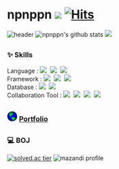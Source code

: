 # npnppn&nbsp;<img src="https://github.com/npnppn/npnppn/blob/main/aing_eyes.gif" width="40px"> [![Hits](https://hits.seeyoufarm.com/api/count/incr/badge.svg?url=https%3A%2F%2Fgithub.com%2Fnpnppn%2Fhit-counter&count_bg=%2379C83D&title_bg=%23555555&icon=&icon_color=%23E7E7E7&title=hits&edge_flat=false)](https://hits.seeyoufarm.com)

![header](https://capsule-render.vercel.app/api?type=waving&color=gradient&height=200&section=header&text=HyungMin's%20Github&fontSize=40&fontAlign=50&fontAlignY=40)
![npnppn's github stats](https://github-readme-stats.vercel.app/api?username=npnppn&show_icons=true&theme=synthwave)
<img src="https://github-readme-stats.vercel.app/api/top-langs/?username=npnppn" width = "29%">


<h2>
  
### ✨ Skills
<!-- <img src="https://img.shields.io/badge/이름-컬러?style=flat&logo=이름&logoColor=white"/> -->
Language : <img src="https://img.shields.io/badge/Java-007396?style=flat&logo=Java&logoColor=white"/>&nbsp;
<img src="https://img.shields.io/badge/Python-3776AB?style=flat&logo=Python&logoColor=white"/>&nbsp;
<img src="https://img.shields.io/badge/Javascript-F7DF1E?style=flat&logo=Javascript&logoColor=white"/>
<br>
Framework : <img src="https://img.shields.io/badge/Spring Boot-6DB33F?style=flat-square&logo=Spring Boot&logoColor=white"/>&nbsp;
<img src="https://img.shields.io/badge/Vue.js-4FC08D?style=flat-square&logo=Vue.js&logoColor=white"/>&nbsp;
<img src="https://img.shields.io/badge/Jupyter-F37626?style=flat-square&logo=Jupyter&logoColor=white"/>
<br>
Database : <img src="https://img.shields.io/badge/MySQL-4479A1?style=flat&logo=MySQL&logoColor=white"/>&nbsp;
<img src="https://img.shields.io/badge/Oracle-F80000?style=flat&logo=Oracle&logoColor=white"/>
<br>
Collaboration Tool : <img src="https://img.shields.io/badge/Github-181717?style=flat&logo=Github&logoColor=white"/>&nbsp;
<img src="https://img.shields.io/badge/Jira-0052CC?style=flat&logo=Jira&logoColor=white"/>&nbsp;
<img src="https://img.shields.io/badge/Mattermost-0058CC?style=flat&logo=Mattermost&logoColor=white"/>&nbsp;
<img src="https://img.shields.io/badge/Notion-000000?style=flat&logo=Notion&logoColor=white"/>
  
</h2>


<h2>
  
### <img src="https://github.com/Kinetic27/Kinetic27/blob/master/earth.gif" width="24px"> [Portfolio](https://cheddar-dollar-d16.notion.site/497ac6c432c743848f33fdd58a0285ac)

</h2>


<h2>
  
### 💻 BOJ
[![solved.ac tier](http://mazassumnida.wtf/api/generate_badge?boj=npnppn)](https://solved.ac/npnppn)
![mazandi profile](http://mazandi.herokuapp.com/api?handle=npnppn&theme=cold)
  
</h2>

<!--

**npnppn/npnppn** is a ✨ _special_ ✨ repository because its `README.md` (this file) appears on your GitHub profile.

Here are some ideas to get you started:

- 🔭 I’m currently working on ...
- 🌱 I’m currently learning ...
- 👯 I’m looking to collaborate on ...
- 🤔 I’m looking for help with ...
- 💬 Ask me about ...
- 📫 How to reach me: ...
- 😄 Pronouns: ...
- ⚡ Fun fact: ...
-->
